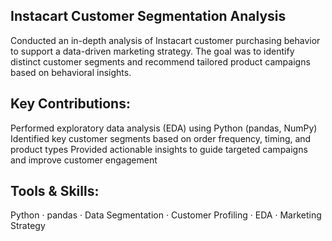 ## Instacart Customer Segmentation Analysis
Conducted an in-depth analysis of Instacart customer purchasing behavior to support a data-driven marketing strategy. The goal was to identify distinct customer segments and recommend tailored product campaigns based on behavioral insights.

## Key Contributions:
Performed exploratory data analysis (EDA) using Python (pandas, NumPy)
Identified key customer segments based on order frequency, timing, and product types
Provided actionable insights to guide targeted campaigns and improve customer engagement

## Tools & Skills:
Python · pandas · Data Segmentation · Customer Profiling · EDA · Marketing Strategy

